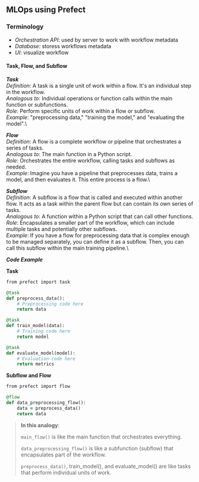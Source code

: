 ## MLOps using Prefect

### Terminology 
 - *Orchestration API*: used by server to work with workflow metadata
 - *Database*: storess workflows metadata
 - *UI*: visualize workflow

#### Task, Flow, and Subflow

***Task***\
    *Definition*: A task is a single unit of work within a flow. It's an individual step in the workflow.\
    *Analogous to*: Individual operations or function calls within the main function or subfunctions.\
    *Role*: Perform specific units of work within a flow or subflow.\
    *Example*: "preprocessing data," "training the model," and "evaluating the model".\ 

***Flow***\
    *Definition*: A flow is a complete workflow or pipeline that orchestrates a series of tasks.\
    *Analogous to*: The main function in a Python script.\
    *Role*: Orchestrates the entire workflow, calling tasks and subflows as needed.\
    *Example*: Imagine you have a pipeline that preprocesses data, trains a model, and then evaluates it. This entire process is a flow.\

***Subflow***\
    *Definition*: A subflow is a flow that is called and executed within another flow. It acts as a task within the parent flow but can contain its own series of tasks.\
    *Analogous to*: A function within a Python script that can call other functions.\
    *Role*: Encapsulates a smaller part of the workflow, which can include multiple tasks and potentially other subflows.\
    *Example*: If you have a flow for preprocessing data that is complex enough to be managed separately, you can define it as a subflow. Then, you can call this subflow within the main training pipeline.\

***Code Example***

**Task**
```ruby
from prefect import task

@task
def preprocess_data():
    # Preprocessing code here
    return data

@task
def train_model(data):
    # Training code here
    return model

@task
def evaluate_model(model):
    # Evaluation code here
    return metrics
```
**Subflow and Flow**
```ruby
from prefect import flow

@flow
def data_preprocessing_flow():
    data = preprocess_data()
    return data

```

>**In this analogy**:
>
>    `main_flow()` is like the main function that orchestrates everything.
>
>    `data_preprocessing_flow()` is like a subfunction (subflow) that encapsulates part of the workflow.
>
>    `preprocess_data()`, train_model(), and evaluate_model() are like tasks that perform individual units of work.


